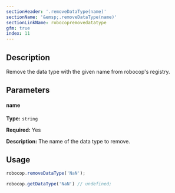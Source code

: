 ```yaml
---
sectionHeader: '.removeDataType(name)'
sectionName: '&emsp;.removeDataType(name)'
sectionLinkName: robocopremovedatatype
gfm: true
index: 11
---
```

## Description
Remove the data type with the given name from robocop's registry.

## Parameters

#### name
__Type:__ `string`

__Required:__ Yes

__Description:__ The name of the data type to remove.

## Usage

```javascript
robocop.removeDataType('NaN');

robocop.getDataType('NaN') // undefined;
```
